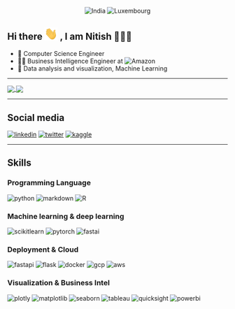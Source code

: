 <p align="center"> <img src="https://flagemoji.net/img/flags/india-flag.png" alt="India" width="50" height="30"/> <img src="https://static.webshopapp.com/shops/094414/files/057926038/luxembourg-flag-emoji-free-download.jpg" alt="Luxembourg" width="50" height="30"/>


## Hi there <img src="https://github.com/ABSphreak/ABSphreak/blob/master/gifs/Hi.gif" width="30"> , I am Nitish 🧘🏻‍♂️
- 📜 Computer Science Engineer 
- 👨‍💻 Business Intelligence Engineer at <img src="https://user-images.githubusercontent.com/22993803/209567877-d6c4abdb-f680-4835-b61d-659161b4de9e.png" alt="Amazon" width="25" height="25"/>
- 🎯 Data analysis and visualization, Machine Learning

---

<a href="https://github.com/anuraghazra/github-readme-stats">
  <img align="center" src="https://github-readme-stats-xi-eosin-87.vercel.app/api?username=nitish-raj&hide=prs&show_icons=true&theme=noctis_minimus" />
</a>
<a href="https://github.com/anuraghazra/github-readme-stats">
  <img align="center" src="https://github-readme-stats-xi-eosin-87.vercel.app/api/top-langs/?username=nitish-raj&layout=compact" />
</a>  
  

---

## Social media
[![linkedin](https://img.shields.io/badge/LinkedIn-0A66C2?style=flat-square&logo=linkedin&logoColor=white)](https://www.linkedin.com/in/nitish-raj/)
[![twitter](https://img.shields.io/badge/Twitter-9CF?style=flat-square&logo=twitter&logoColor=Black)](https://twitter.com/thenitishraj/)
[![kaggle](https://img.shields.io/badge/Kaggle-0A66C2?style=flat-square&logo=kaggle&logoColor=white)](https://www.kaggle.com/nitishraj)

---
## Skills
  
### Programming Language

![python](https://img.shields.io/badge/Python-3776AB?style=flat-square&logo=python&logoColor=white)
![markdown](https://img.shields.io/badge/Markdown-000000?style=flat-square&logo=markdown&logoColor=white)
![R](https://img.shields.io/badge/R-00ADD8?style=flat-square&logo=r&logoColor=white)

### Machine learning & deep learning
![scikitlearn](https://img.shields.io/badge/Scikit--learn-F7931E?style=flat-square&logo=scikitlearn&logoColor=white)
![pytorch](https://img.shields.io/badge/Pytorch-EE4C2C?style=flat-square&logo=pytorch&logoColor=white)
![fastai](https://img.shields.io/badge/FastAI-green?style=flat-square&logo=fastai&logoColor=white)

### Deployment & Cloud
![fastapi](https://img.shields.io/badge/fastAPI-009688?style=flat-square&logo=fastapi&logoColor=white)
![flask](https://img.shields.io/badge/Flask-000000?style=flat-square&logo=flask&logoColor=white)
![docker](https://img.shields.io/badge/Docker-2496ED?style=flat-square&logo=docker&logoColor=white)
![gcp](https://img.shields.io/badge/Google_GCP-2560E0?style=flat-square&logo=google&logoColor=white)
![aws](https://img.shields.io/badge/Amazon_AWS-232F3E?style=flat-square&logo=amazon-aws&logoColor=white)

### Visualization & Business Intel
![plotly](https://img.shields.io/badge/Plotly-EB3C00?style=flat-square&logo=plotly&logoColor=white)
![matplotlib](https://img.shields.io/badge/Matplotlib-navy?style=flat-square&logoColor=white)
![seaborn](https://img.shields.io/badge/Seaborn-red?style=flat-square&logoColor=white)
![tableau](https://img.shields.io/badge/Tableau-blue?style=flat-square&logo=tableau&logoColor=white)
![quicksight](https://img.shields.io/badge/Amazon_QuickSight-grey?style=flat-square&logo=amazon&logoColor=white)
![powerbi](https://img.shields.io/badge/Microsoft_PowerBI-yellow?style=flat-square&logo=microsoft&logoColor=black)

<!--
**nitish-raj/nitish-raj** is a ✨ _special_ ✨ repository because its `README.md` (this file) appears on your GitHub profile.

Here are some ideas to get you started:

- 🔭 I’m currently working on ...
- 🌱 I’m currently learning ...
- 👯 I’m looking to collaborate on ...
- 🤔 I’m looking for help with ...
- 💬 Ask me about ...
- 📫 How to reach me: ...
- 😄 Pronouns: ...
- ⚡ Fun fact: ...
-->
